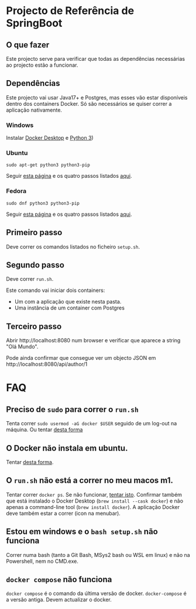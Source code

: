 # Projecto de Referência de SpringBoot

## O que fazer

Este projecto serve para verificar que todas as dependências necessárias ao projecto estão a funcionar.

## Dependências

Este projecto vai usar Java17+ e Postgres, mas esses vão estar disponíveis dentro dos containers Docker. Só são necessários se quiser correr a aplicação nativamente.

### Windows

Instalar [Docker Desktop](https://docs.docker.com/desktop/install/windows-install/) e [Python 3](https://www.python.org/ftp/python/3.11.2/python-3.11.2-amd64.exe))

### Ubuntu

```
sudo apt-get python3 python3-pip
```

Seguir [esta página](https://docs.docker.com/engine/install/ubuntu/) e os quatro passos listados [aqui](https://docs.docker.com/engine/install/linux-postinstall/#manage-docker-as-a-non-root-user).

### Fedora

```
sudo dnf python3 python3-pip
```

Seguir [esta página](https://docs.docker.com/engine/install/fedora/) e os quatro passos listados [aqui](https://docs.docker.com/engine/install/linux-postinstall/#manage-docker-as-a-non-root-user).


## Primeiro passo

Deve correr os comandos listados no ficheiro `setup.sh`.

## Segundo passo

Deve correr `run.sh`.

Este comando vai iniciar dois containers:

* Um com a aplicação que existe nesta pasta.
* Uma instância de um container com Postgres

## Terceiro passo

Abrir http://localhost:8080 num browser e verificar que aparece a string "Olá Mundo".

Pode ainda confirmar que consegue ver um objecto JSON em http://localhost:8080/api/author/1


# FAQ

## Preciso de `sudo` para correr o `run.sh`
Tenta correr `sudo usermod -aG docker $USER` seguido de um log-out na máquina.
Ou tentar [desta forma](https://www.digitalocean.com/community/questions/how-to-fix-docker-got-permission-denied-while-trying-to-connect-to-the-docker-daemon-socket)

## O Docker não instala em ubuntu.

Tentar [desta forma](https://askubuntu.com/a/1411717).

## O `run.sh` não está a correr no meu macos m1.

Tentar correr `docker ps`. Se não funcionar, [tentar isto](https://stackoverflow.com/a/68202428/28516).
Confirmar também que está instalado o Docker Desktop (`brew install --cask docker`) e não apenas a command-line tool (`brew install docker`). A aplicação Docker deve também estar a correr (icon na menubar).


## Estou em windows e o `bash setup.sh` não funciona

Correr numa bash (tanto a Git Bash, MSys2 bash ou WSL em linux) e não na Powershell, nem no CMD.exe.

## `docker compose` não funciona

`docker compose` é o comando da última versão de docker. `docker-compose` é a versão antiga. Devem actualizar o docker.
